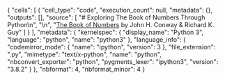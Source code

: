 {
 "cells": [
  {
   "cell_type": "code",
   "execution_count": null,
   "metadata": {},
   "outputs": [],
   "source": [
    "# Exploring The Book of Numbers Through Python\n",
    "\n",
    "[The Book of Numbers](https://www.amazon.com/Book-Numbers-John-H-Conway-dp-1461284880/dp/1461284880/) by John H. Conway & Richard K. Guy"
   ]
  }
 ],
 "metadata": {
  "kernelspec": {
   "display_name": "Python 3",
   "language": "python",
   "name": "python3"
  },
  "language_info": {
   "codemirror_mode": {
    "name": "ipython",
    "version": 3
   },
   "file_extension": ".py",
   "mimetype": "text/x-python",
   "name": "python",
   "nbconvert_exporter": "python",
   "pygments_lexer": "ipython3",
   "version": "3.8.2"
  }
 },
 "nbformat": 4,
 "nbformat_minor": 4
}

